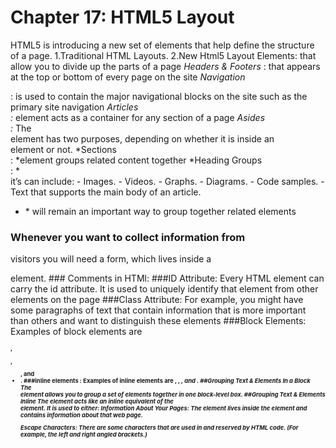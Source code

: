  # Chapter 17: HTML5 Layout
HTML5 is introducing a new set of elements that help define the structure of a page.
1.Traditional HTML Layouts.
2.New Html5 Layout Elements: that allow you to divide up the parts of a page
*Headers & Footers* : that appears at the top or bottom of every page on the site
*Navigation <nav>* : is used to contain the major navigational blocks on the site such as the primary site navigation
*Articles <article>:*  element acts as a container for any section of a page
*Asides <aside>:* The <aside> element has two purposes, depending on whether it is inside an <article> element or not.
*Sections <section>: *element groups related content together
*Heading Groups <hgroup>: *
*<figcaption>* it’s can include: - Images. - Videos. - Graphs. - Diagrams. - Code samples. - Text that supports the main body of an article.
* <div>* will remain an important way to group together related elements
### Whenever you want to collect information from
visitors you will need a form, which lives inside a
<form> element.
### Comments in HTMl:
<!-- comment goes here -->
###ID Attribute:
Every HTML element can carry
the id attribute. It is used to
uniquely identify that element
from other elements on the
page
###Class Attribute:
For example, you might have
some paragraphs of text that
contain information that is more
important than others and want
to distinguish these elements
###Block Elements:
Examples of block elements are
<h1>, <p>, <ul>, and <li>.
###inline elements :
Examples of inline elements are
<a>, <b>, <em>, and <img>.
##Grouping Text & Elements In a Block
<div> The <div> element allows you to
group a set of elements together
in one block-level box.
##Grouping Text & Elements Inline
The <span> element acts like
an inline equivalent of the <div>
element. It is used to either:
Information About Your Pages:
The element lives inside the <head> element and contains information about that web page.

Escape Characters:
There are some characters that are used in and reserved by HTML code. (For example, the left and right angled brackets.)

